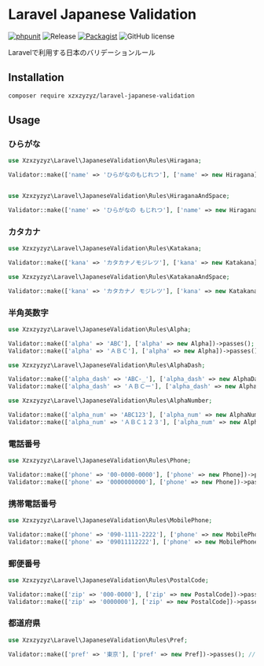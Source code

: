 # Laravel Japanese Validation

[![phpunit](https://github.com/xzxzyzyz/laravel-japanese-validation/actions/workflows/ci.yml/badge.svg)](https://github.com/xzxzyzyz/laravel-japanese-validation/actions/workflows/ci.yml)
![Release](https://img.shields.io/github/release/xzxzyzyz/laravel-japanese-validation.svg?style=flat)
[![Packagist](https://img.shields.io/packagist/dt/xzxzyzyz/laravel-japanese-validation.svg)](https://packagist.org/packages/xzxzyzyz/laravel-japanese-validation)
![GitHub license](https://img.shields.io/github/license/xzxzyzyz/laravel-japanese-validation.svg?style=flat)

Laravelで利用する日本のバリデーションルール

## Installation

```bash
composer require xzxzyzyz/laravel-japanese-validation
```

## Usage

### ひらがな

```php
use Xzxzyzyz\Laravel\JapaneseValidation\Rules\Hiragana;

Validator::make(['name' => 'ひらがなのもじれつ'], ['name' => new Hiragana])->passes(); // true


use Xzxzyzyz\Laravel\JapaneseValidation\Rules\HiraganaAndSpace;

Validator::make(['name' => 'ひらがなの もじれつ'], ['name' => new HiraganaAndSpace])->passes(); // true
```

### カタカナ

```php
use Xzxzyzyz\Laravel\JapaneseValidation\Rules\Katakana;

Validator::make(['kana' => 'カタカナノモジレツ'], ['kana' => new Katakana])->passes(); // true

use Xzxzyzyz\Laravel\JapaneseValidation\Rules\KatakanaAndSpace;

Validator::make(['kana' => 'カタカナノ モジレツ'], ['kana' => new KatakanaAndSpace])->passes(); // true
```

### 半角英数字

```php
use Xzxzyzyz\Laravel\JapaneseValidation\Rules\Alpha;

Validator::make(['alpha' => 'ABC'], ['alpha' => new Alpha])->passes(); // true
Validator::make(['alpha' => 'ＡＢＣ'], ['alpha' => new Alpha])->passes(); // false

use Xzxzyzyz\Laravel\JapaneseValidation\Rules\AlphaDash;

Validator::make(['alpha_dash' => 'ABC-_'], ['alpha_dash' => new AlphaDash])->passes(); // true
Validator::make(['alpha_dash' => 'ＡＢＣー'], ['alpha_dash' => new AlphaDash])->passes(); // false

use Xzxzyzyz\Laravel\JapaneseValidation\Rules\AlphaNumber;

Validator::make(['alpha_num' => 'ABC123'], ['alpha_num' => new AlphaNumber])->passes(); // true
Validator::make(['alpha_num' => 'ＡＢＣ１２３'], ['alpha_num' => new AlphaNumber])->passes(); // false
```

### 電話番号

```php
use Xzxzyzyz\Laravel\JapaneseValidation\Rules\Phone;

Validator::make(['phone' => '00-0000-0000'], ['phone' => new Phone])->passes(); // true
Validator::make(['phone' => '0000000000'], ['phone' => new Phone])->passes(); // true
```

### 携帯電話番号

```php
use Xzxzyzyz\Laravel\JapaneseValidation\Rules\MobilePhone;

Validator::make(['phone' => '090-1111-2222'], ['phone' => new MobilePhone])->passes(); // true
Validator::make(['phone' => '09011112222'], ['phone' => new MobilePhone])->passes(); // true
```

### 郵便番号

```php
use Xzxzyzyz\Laravel\JapaneseValidation\Rules\PostalCode;

Validator::make(['zip' => '000-0000'], ['zip' => new PostalCode])->passes(); // true
Validator::make(['zip' => '0000000'], ['zip' => new PostalCode])->passes(); // true
```

### 都道府県

```php
use Xzxzyzyz\Laravel\JapaneseValidation\Rules\Pref;

Validator::make(['pref' => '東京'], ['pref' => new Pref])->passes(); // true
```
